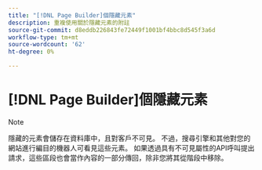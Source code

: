 ```yaml
---
title: "[!DNL Page Builder]個隱藏元素"
description: 重複使用關於隱藏元素的附註
source-git-commit: d8eddb226843fe72449f1001bf4bbc8d545f3a6d
workflow-type: tm+mt
source-wordcount: '62'
ht-degree: 0%

---
```


# [!DNL Page Builder]個隱藏元素

>[!NOTE]
>
>隱藏的元素會儲存在資料庫中，且對客戶不可見。 不過，搜尋引擎和其他對您的網站進行編目的機器人可看見這些元素。 如果透過具有不可見屬性的API呼叫提出請求，這些區段也會當作內容的一部分傳回，除非您將其從階段中移除。
